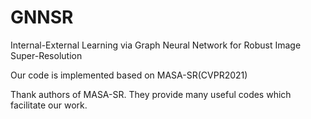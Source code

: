 # GNNSR
Internal-External Learning via Graph Neural Network for Robust Image Super-Resolution

Our code is implemented based on MASA-SR(CVPR2021)

Thank authors of MASA-SR. They provide many useful codes which facilitate our work.
